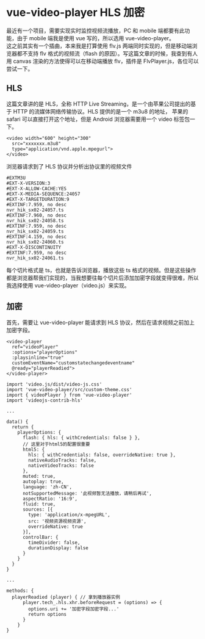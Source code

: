 # vue-video-player HLS 加密

最近有一个项目，需要实现实时监控视频流播放，PC 和 mobile 端都要有此功能，由于 mobile 端我是使用 vue 写的，所以选用 vue-video-player。  
这之前其实有一个插曲，本来我是打算使用 flv.js 两端同时实现的，但是移动端浏览器都不支持 flv 格式的视频流（flash 的原因）。写这篇文章的时候，我查到有人用 canvas 渲染的方法使得可以在移动端播放 flv，插件是 FlvPlayer.js，各位可以尝试一下。

## HLS

这篇文章讲的是 HLS，全称 HTTP Live Streaming，是一个由苹果公司提出的基于 HTTP 的流媒体网络传输协议。HLS 提供的是一个 m3u8 的地址， 苹果的 safari 可以直接打开这个地址，但是 Android 浏览器需要用一个 video 标签包一下。

```
<video width="600" height="300"
  src="xxxxxxx.m3u8"
  type="application/vnd.apple.mpegurl">
</video>
```

浏览器请求到了 HLS 协议并分析出协议里的视频文件

```
#EXTM3U
#EXT-X-VERSION:3
#EXT-X-ALLOW-CACHE:YES
#EXT-X-MEDIA-SEQUENCE:24057
#EXT-X-TARGETDURATION:9
#EXTINF:7.959, no desc
nvr_hik_sx02-24057.ts
#EXTINF:7.960, no desc
nvr_hik_sx02-24058.ts
#EXTINF:7.959, no desc
nvr_hik_sx02-24059.ts
#EXTINF:4.159, no desc
nvr_hik_sx02-24060.ts
#EXT-X-DISCONTINUITY
#EXTINF:7.959, no desc
nvr_hik_sx02-24061.ts
```

每个切片格式是 ts，也就是告诉浏览器，播放这些 ts 格式的视频。但是这些操作都是浏览器帮我们实现的，当我想要往每个切片后添加加密字段就变得很难，所以我选择使用 vue-video-player（video.js）来实现。

## 加密

首先，需要让 vue-video-player 能请求到 HLS 协议，然后在请求视频之前加上加密字段。

```
<video-player
  ref="videoPlayer"
  :options="playerOptions"
  :playsinline="true"
  customEventName="customstatechangedeventname"
  @ready="playerReadied">
</video-player>

import 'video.js/dist/video-js.css'
import 'vue-video-player/src/custom-theme.css'
import { videoPlayer } from 'vue-video-player'
import 'videojs-contrib-hls'

...

data() {
  return {
    playerOptions: {
      flash: { hls: { withCredentials: false } },
      // 这里对于html5的配置很重要
      html5: {
        hls: { withCredentials: false, overrideNative: true },
        nativeAudioTracks: false,
        nativeVideoTracks: false
      },
      muted: true,
      autoplay: true,
      language: 'zh-CN',
      notSupportedMessage: '此视频暂无法播放，请稍后再试',
      aspectRatio: '16:9',
      fluid: true,
      sources: [{
        type: 'application/x-mpegURL',
        src: '视频资源视频资源',
        overrideNative: true
      }],
      controlBar: {
        timeDivider: false,
        durationDisplay: false
      }
    }
  }
}

...

methods: {
  playerReadied (player) { // 拿到播放器实例
      player.tech_.hls.xhr.beforeRequest = (options) => {
        options.uri += '加密字段加密字段...'
        return options
      }
    }
}

```
